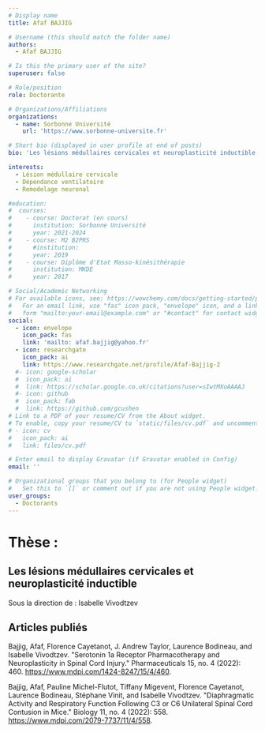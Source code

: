 ```yaml
---
# Display name
title: Afaf BAJJIG

# Username (this should match the folder name)
authors:
  - Afaf BAJJIG

# Is this the primary user of the site?
superuser: false

# Role/position
role: Doctorante

# Organizations/Affiliations
organizations:
  - name: Sorbonne Université
    url: 'https://www.sorbonne-universite.fr'

# Short bio (displayed in user profile at end of posts)
bio: 'Les lésions médullaires cervicales et neuroplasticité inductible'

interests:
  - Lésion médullaire cervicale
  - Dépendance ventilatoire
  - Remodelage neuronal

#education:
#  courses:
#    - course: Doctorat (en cours)
#      institution: Sorbonne Université
#      year: 2021-2024
#    - course: M2 B2PRS
#      #institution: 
#      year: 2019
#    - course: Diplôme d'Etat Masso-kinésithérapie
#      institution: MKDE
#      year: 2017

# Social/Academic Networking
# For available icons, see: https://wowchemy.com/docs/getting-started/page-builder/#icons
#   For an email link, use "fas" icon pack, "envelope" icon, and a link in the
#   form "mailto:your-email@example.com" or "#contact" for contact widget.
social:
  - icon: envelope
    icon_pack: fas
    link: 'mailto: afaf.bajjig@yahoo.fr'
  - icon: researchgate
    icon_pack: ai
    link: https://www.researchgate.net/profile/Afaf-Bajjig-2
  #- icon: google-scholar
  #  icon_pack: ai
  #  link: https://scholar.google.co.uk/citations?user=sIwtMXoAAAAJ
  #- icon: github
  #  icon_pack: fab
  #  link: https://github.com/gcushen
# Link to a PDF of your resume/CV from the About widget.
# To enable, copy your resume/CV to `static/files/cv.pdf` and uncomment the lines below.
# - icon: cv
#   icon_pack: ai
#   link: files/cv.pdf

# Enter email to display Gravatar (if Gravatar enabled in Config)
email: ''

# Organizational groups that you belong to (for People widget)
#   Set this to `[]` or comment out if you are not using People widget.
user_groups:
  - Doctorants
---
```


# Thèse :
## Les lésions médullaires cervicales et neuroplasticité inductible
Sous la direction de : Isabelle Vivodtzev

## Articles publiés
Bajjig, Afaf, Florence Cayetanot, J. Andrew Taylor, Laurence Bodineau, and Isabelle Vivodtzev. "Serotonin 1a Receptor Pharmacotherapy and Neuroplasticity in Spinal Cord Injury." Pharmaceuticals 15, no. 4 (2022): 460. https://www.mdpi.com/1424-8247/15/4/460.

Bajjig, Afaf, Pauline Michel-Flutot, Tiffany Migevent, Florence Cayetanot, Laurence Bodineau, Stéphane Vinit, and Isabelle Vivodtzev. "Diaphragmatic Activity and Respiratory Function Following C3 or C6 Unilateral Spinal Cord Contusion in Mice." Biology 11, no. 4 (2022): 558. https://www.mdpi.com/2079-7737/11/4/558.

